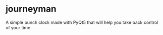 # journeyman

A simple punch clock made with PyQt5 that will help you take back control of your time.
